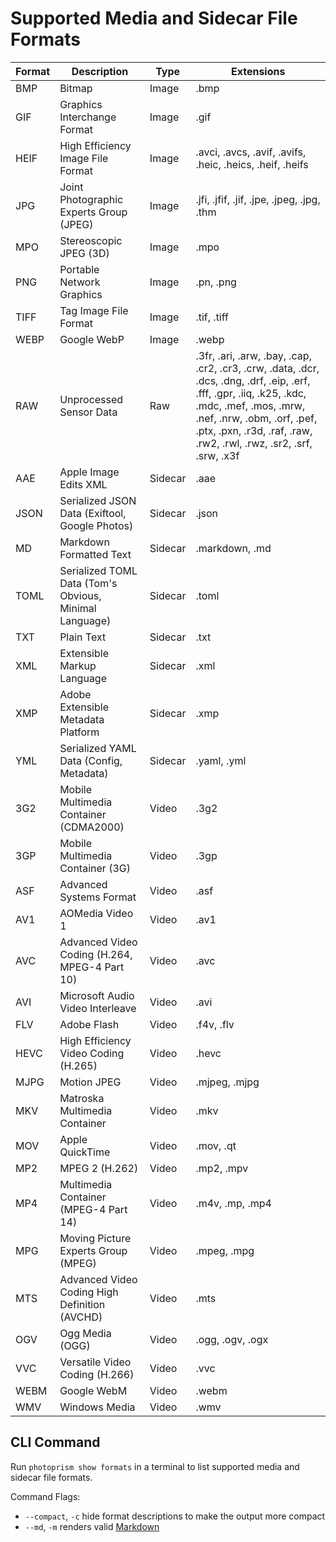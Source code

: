 # Supported Media and Sidecar File Formats

| Format |                      Description                       |  Type   |                                                                                                                      Extensions                                                                                                                       |
|--------|--------------------------------------------------------|---------|-------------------------------------------------------------------------------------------------------------------------------------------------------------------------------------------------------------------------------------------------------|
| BMP    | Bitmap                                                 | Image   | .bmp                                                                                                                                                                                                                                                  |
| GIF    | Graphics Interchange Format                            | Image   | .gif                                                                                                                                                                                                                                                  |
| HEIF   | High Efficiency Image File Format                      | Image   | .avci, .avcs, .avif, .avifs, .heic, .heics, .heif, .heifs                                                                                                                                                                                             |
| JPG    | Joint Photographic Experts Group (JPEG)                | Image   | .jfi, .jfif, .jif, .jpe, .jpeg, .jpg, .thm                                                                                                                                                                                                            |
| MPO    | Stereoscopic JPEG (3D)                                 | Image   | .mpo                                                                                                                                                                                                                                                  |
| PNG    | Portable Network Graphics                              | Image   | .pn, .png                                                                                                                                                                                                                                             |
| TIFF   | Tag Image File Format                                  | Image   | .tif, .tiff                                                                                                                                                                                                                                           |
| WEBP   | Google WebP                                            | Image   | .webp                                                                                                                                                                                                                                                 |
| RAW    | Unprocessed Sensor Data                                | Raw     | .3fr, .ari, .arw, .bay, .cap, .cr2, .cr3, .crw, .data, .dcr, .dcs, .dng, .drf, .eip, .erf, .fff, .gpr, .iiq, .k25, .kdc, .mdc, .mef, .mos, .mrw, .nef, .nrw, .obm, .orf, .pef, .ptx, .pxn, .r3d, .raf, .raw, .rw2, .rwl, .rwz, .sr2, .srf, .srw, .x3f |
| AAE    | Apple Image Edits XML                                  | Sidecar | .aae                                                                                                                                                                                                                                                  |
| JSON   | Serialized JSON Data (Exiftool, Google Photos)         | Sidecar | .json                                                                                                                                                                                                                                                 |
| MD     | Markdown Formatted Text                                | Sidecar | .markdown, .md                                                                                                                                                                                                                                        |
| TOML   | Serialized TOML Data (Tom's Obvious, Minimal Language) | Sidecar | .toml                                                                                                                                                                                                                                                 |
| TXT    | Plain Text                                             | Sidecar | .txt                                                                                                                                                                                                                                                  |
| XML    | Extensible Markup Language                             | Sidecar | .xml                                                                                                                                                                                                                                                  |
| XMP    | Adobe Extensible Metadata Platform                     | Sidecar | .xmp                                                                                                                                                                                                                                                  |
| YML    | Serialized YAML Data (Config, Metadata)                | Sidecar | .yaml, .yml                                                                                                                                                                                                                                           |
| 3G2    | Mobile Multimedia Container (CDMA2000)                 | Video   | .3g2                                                                                                                                                                                                                                                  |
| 3GP    | Mobile Multimedia Container (3G)                       | Video   | .3gp                                                                                                                                                                                                                                                  |
| ASF    | Advanced Systems Format                                | Video   | .asf                                                                                                                                                                                                                                                  |
| AV1    | AOMedia Video 1                                        | Video   | .av1                                                                                                                                                                                                                                                  |
| AVC    | Advanced Video Coding (H.264, MPEG-4 Part 10)          | Video   | .avc                                                                                                                                                                                                                                                  |
| AVI    | Microsoft Audio Video Interleave                       | Video   | .avi                                                                                                                                                                                                                                                  |
| FLV    | Adobe Flash                                            | Video   | .f4v, .flv                                                                                                                                                                                                                                            |
| HEVC   | High Efficiency Video Coding (H.265)                   | Video   | .hevc                                                                                                                                                                                                                                                 |
| MJPG   | Motion JPEG                                            | Video   | .mjpeg, .mjpg                                                                                                                                                                                                                                         |
| MKV    | Matroska Multimedia Container                          | Video   | .mkv                                                                                                                                                                                                                                                  |
| MOV    | Apple QuickTime                                        | Video   | .mov, .qt                                                                                                                                                                                                                                             |
| MP2    | MPEG 2 (H.262)                                         | Video   | .mp2, .mpv                                                                                                                                                                                                                                            |
| MP4    | Multimedia Container (MPEG-4 Part 14)                  | Video   | .m4v, .mp, .mp4                                                                                                                                                                                                                                       |
| MPG    | Moving Picture Experts Group (MPEG)                    | Video   | .mpeg, .mpg                                                                                                                                                                                                                                           |
| MTS    | Advanced Video Coding High Definition (AVCHD)          | Video   | .mts                                                                                                                                                                                                                                                  |
| OGV    | Ogg Media (OGG)                                        | Video   | .ogg, .ogv, .ogx                                                                                                                                                                                                                                      |
| VVC    | Versatile Video Coding (H.266)                         | Video   | .vvc                                                                                                                                                                                                                                                  |
| WEBM   | Google WebM                                            | Video   | .webm                                                                                                                                                                                                                                                 |
| WMV    | Windows Media                                          | Video   | .wmv                                                                                                                                                                                                                                                  |

## CLI Command ##

Run `photoprism show formats` in a terminal to list supported media and sidecar file formats.

Command Flags:

- `--compact`, `-c`  hide format descriptions to make the output more compact
- `--md`, `-m`       renders valid [Markdown](https://github.com/photoprism/photoprism-docs/blob/master/docs/developer-guide/media/index.md)